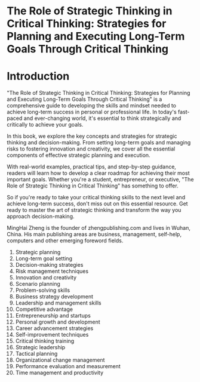 # The Role of Strategic Thinking in Critical Thinking: Strategies for Planning and Executing Long-Term Goals Through Critical Thinking

# Introduction

"The Role of Strategic Thinking in Critical Thinking: Strategies for Planning and Executing Long-Term Goals Through Critical Thinking" is a comprehensive guide to developing the skills and mindset needed to achieve long-term success in personal or professional life. In today's fast-paced and ever-changing world, it's essential to think strategically and critically to achieve your goals.

In this book, we explore the key concepts and strategies for strategic thinking and decision-making. From setting long-term goals and managing risks to fostering innovation and creativity, we cover all the essential components of effective strategic planning and execution.

With real-world examples, practical tips, and step-by-step guidance, readers will learn how to develop a clear roadmap for achieving their most important goals. Whether you're a student, entrepreneur, or executive, "The Role of Strategic Thinking in Critical Thinking" has something to offer.

So if you're ready to take your critical thinking skills to the next level and achieve long-term success, don't miss out on this essential resource. Get ready to master the art of strategic thinking and transform the way you approach decision-making.

MingHai Zheng is the founder of zhengpublishing.com and lives in Wuhan, China. His main publishing areas are business, management, self-help, computers and other emerging foreword fields.



1. Strategic planning
2. Long-term goal setting
3. Decision-making strategies
4. Risk management techniques
5. Innovation and creativity
6. Scenario planning
7. Problem-solving skills
8. Business strategy development
9. Leadership and management skills
10. Competitive advantage
11. Entrepreneurship and startups
12. Personal growth and development
13. Career advancement strategies
14. Self-improvement techniques
15. Critical thinking training
16. Strategic leadership
17. Tactical planning
18. Organizational change management
19. Performance evaluation and measurement
20. Time management and productivity

